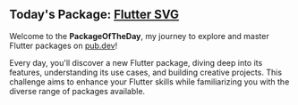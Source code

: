 ## Today's Package: [Flutter SVG](https://pub.dev/packages/flutter_svg) 
Welcome to the **PackageOfTheDay**, my journey to explore and master Flutter packages on [pub.dev](https://pub.dev/)! 

Every day, you'll discover a new Flutter package, diving deep into its features, understanding its use cases, and building creative projects. This challenge aims to enhance your Flutter skills while familiarizing you with the diverse range of packages available.
